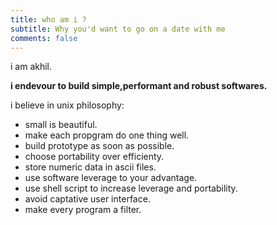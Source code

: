 ```yaml
---
title: who am i ?
subtitle: Why you'd want to go on a date with me
comments: false
---
```


i am akhil.

**i endevour to build simple,performant and robust softwares.**

i believe in unix philosophy:

- small is beautiful.
- make each propgram do one thing well.
- build prototype as soon as possible.
- choose portability over efficienty.
- store numeric data in ascii files.
- use software leverage to your advantage.
- use shell script to increase leverage and portability.
- avoid captative user interface.
- make every program a filter.






